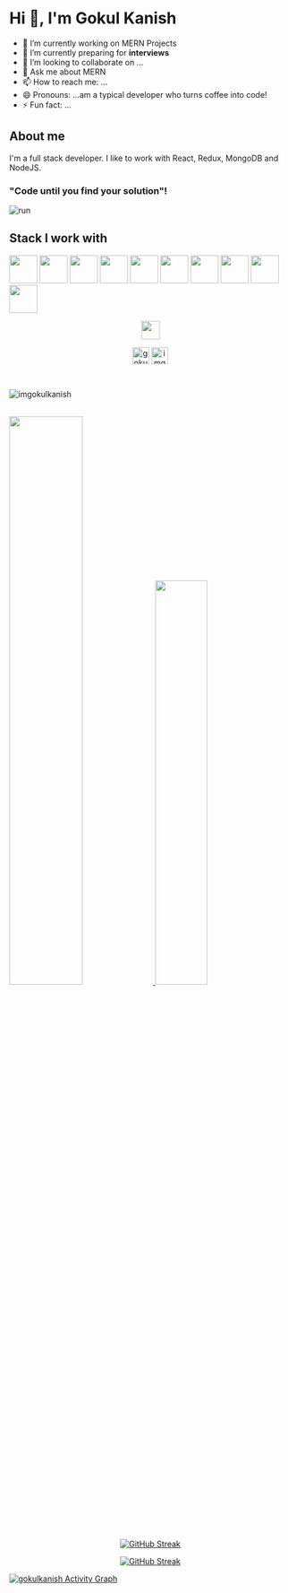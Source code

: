 <h1>Hi 👋, I'm Gokul Kanish</h1>


- 🔭 I’m currently working on MERN Projects
- 🌱 I’m currently preparing for **interviews**
- 👯 I’m looking to collaborate on ...
- 💬 Ask me about MERN 
- 📫 How to reach me: ...
- 😄 Pronouns: ...am a typical developer who turns coffee into code!
- ⚡ Fun fact: ...

## About me 
I'm a full stack developer. I like to work with React,  Redux, MongoDB and NodeJS.


### "Code until you find your solution"!
![run](https://media.giphy.com/media/bAplZhiLAsNnG/giphy.gif)

## Stack I work with
<code><img height="50" src="https://www.vectorlogo.zone/logos/reactjs/reactjs-ar21.svg"></code>
<code><img height="50" src="https://www.vectorlogo.zone/logos/expressjs/expressjs-ar21.svg"></code>
<code><img height="50" src="https://www.vectorlogo.zone/logos/nodejs/nodejs-horizontal.svg"></code>
<code><img height="50" src="https://www.vectorlogo.zone/logos/mongodb/mongodb-ar21.svg"></code>
<code><img height="50" src="https://www.vectorlogo.zone/logos/getbootstrap/getbootstrap-ar21.svg"></code>
<code><img height="50" src="https://www.vectorlogo.zone/logos/heroku/heroku-ar21.svg"></code>
<code><img height="50" src="https://www.vectorlogo.zone/logos/netlify/netlify-ar21.svg"></code>
<code><img height="50" src="https://www.vectorlogo.zone/logos/babeljs/babeljs-ar21.svg"></code>
<code><img height="50" src="https://www.vectorlogo.zone/logos/github/github-ar21.svg"></code>
<code><img height="50" src="https://www.vectorlogo.zone/logos/getpostman/getpostman-ar21.svg"></code>

<p align = "center"><img align="center" src="https://github.com/rajput2107/rajput2107/blob/master/Assets/Handshake.gif" height="33px" /></p>
<p align="center">
<a href="https://www.linkedin.com/in/gokul-kanish-baa645120/" target="blank"><img align="center" src="https://cdn.jsdelivr.net/npm/simple-icons@3.0.1/icons/linkedin.svg" alt="gokulkanish" height="30" width="30" /></a>
<a href="https://github.com/imgokulkanish" target="blank"><img align="center" src="https://cdn3.iconfinder.com/data/icons/inficons/512/github.png" alt="imgokulkanish" height="30" width="30" /></a>
</p>
<br>
<p align="left"> <img src="https://komarev.com/ghpvc/?username=imgokulkanish" alt="imgokulkanish" /> </p>
<br>

<a href="https://github.com/imgokulkanish">
    <img src="https://github-readme-stats.vercel.app/api?username=imgokulkanish&count_private=true&show_icons=true&theme=chartreuse-dark&hide_border=true" width="51%" />
</a>
<a href="https://github.com/imgokulkanish">
  <img src="https://github-readme-stats.vercel.app/api/top-langs/?username=imgokulkanish&theme=chartreuse-dark&layout=compact&hide_border=true" width="43%" />
</a>


<div align="center">

[![GitHub Streak](https://github-readme-streak-stats.herokuapp.com?user=imgokulkanish&theme=chartreuse-dark&hide_border=true)](https://git.io/streak-stats)
    
</div>

<div align="center">

[![GitHub Streak](https://github-profile-trophy.vercel.app/?username=imgokulkanish&margin-w=15&theme=darkhub&no-frame=true&no-bg=true)](https://github.com/imgokulkanish)

</div>

<a href="https://github.com/imgokulkanish/github-readme-activity-graph"><img alt="gokulkanish Activity Graph" src="https://activity-graph.herokuapp.com/graph?username=imgokulkanish&bg_color=1F222E&color=F8D866&line=de3187&point=5a9bdb&hide_border=true"/></a>
